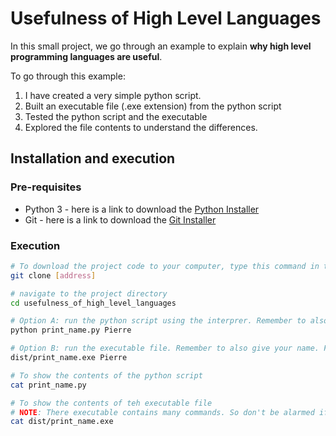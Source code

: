 # Usefulness of High Level Languages

In this small project, we go through an example to explain **why high level programming languages are useful**.

To go through this example:

1. I have created a very simple python script.
2. Built an executable file (.exe extension) from the python script
3. Tested the python script and the executable
4. Explored the file contents to understand the differences.

## Installation and execution

### Pre-requisites

* Python 3 - here is a link to download the [Python Installer](https://python.org/downloads)
* Git - here is a link to download the [Git Installer](https://git-scm.com/downloads)

### Execution

```bash
# To download the project code to your computer, type this command in the command line prompt
git clone [address]

# navigate to the project directory
cd usefulness_of_high_level_languages

# Option A: run the python script using the interprer. Remember to also give your name. For example:
python print_name.py Pierre

# Option B: run the executable file. Remember to also give your name. For example:
dist/print_name.exe Pierre

# To show the contents of the python script
cat print_name.py

# To show the contents of teh executable file
# NOTE: There executable contains many commands. So don't be alarmed if you see many things being printed. The printing will stop at some point.
cat dist/print_name.exe 

```

